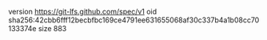 version https://git-lfs.github.com/spec/v1
oid sha256:42cbb6fff12becbfbc169ce4791ee631655068af30c337b4a1b08cc70133374e
size 883
